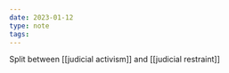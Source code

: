 ```yaml
---
date: 2023-01-12
type: note
tags:
---
```


Split between [[judicial activism]] and [[judicial restraint]]

